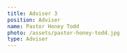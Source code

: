 ```yaml
---
title: Adviser 3
position: Adviser
name: Pastor Honey Todd
photo: /assets/pastor-honey-todd.jpg
type: Adviser
---
```


